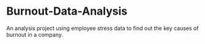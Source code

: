 # Burnout-Data-Analysis
An analysis project using employee stress data to find out the key causes of burnout in a company.
